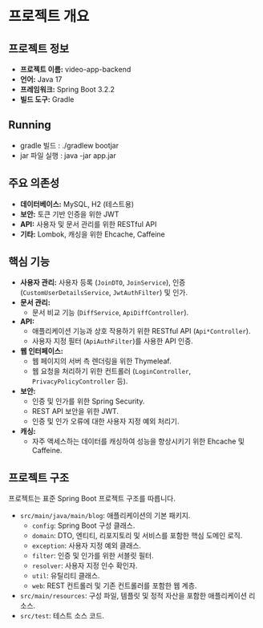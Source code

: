 # 프로젝트 개요

## 프로젝트 정보

*   **프로젝트 이름:** video-app-backend
*   **언어:** Java 17
*   **프레임워크:** Spring Boot 3.2.2
*   **빌드 도구:** Gradle

## Running
* gradle 빌드 : ./gradlew bootjar 
* jar 파일 실행 : java -jar app.jar
  
## 주요 의존성

*   **데이터베이스:** MySQL, H2 (테스트용)
*   **보안:** 토큰 기반 인증을 위한 JWT
*   **API:** 사용자 및 문서 관리를 위한 RESTful API
*   **기타:** Lombok, 캐싱을 위한 Ehcache, Caffeine

## 핵심 기능

*   **사용자 관리:** 사용자 등록 (`JoinDTO`, `JoinService`), 인증 (`CustomUserDetailsService`, `JwtAuthFilter`) 및 인가.
*   **문서 관리:**
    *   문서 비교 기능 (`DiffService`, `ApiDiffController`).
*   **API:**
    *   애플리케이션 기능과 상호 작용하기 위한 RESTful API (`Api*Controller`).
    *   사용자 지정 필터 (`ApiAuthFilter`)를 사용한 API 인증.
*   **웹 인터페이스:**
    *   웹 페이지의 서버 측 렌더링을 위한 Thymeleaf.
    *   웹 요청을 처리하기 위한 컨트롤러 (`LoginController`, `PrivacyPolicyController` 등).
*   **보안:**
    *   인증 및 인가를 위한 Spring Security.
    *   REST API 보안을 위한 JWT.
    *   인증 및 인가 오류에 대한 사용자 지정 예외 처리기.
*   **캐싱:**
    *   자주 액세스하는 데이터를 캐싱하여 성능을 향상시키기 위한 Ehcache 및 Caffeine.

## 프로젝트 구조

프로젝트는 표준 Spring Boot 프로젝트 구조를 따릅니다.

*   `src/main/java/main/blog`: 애플리케이션의 기본 패키지.
    *   `config`: Spring Boot 구성 클래스.
    *   `domain`: DTO, 엔티티, 리포지토리 및 서비스를 포함한 핵심 도메인 로직.
    *   `exception`: 사용자 지정 예외 클래스.
    *   `filter`: 인증 및 인가를 위한 서블릿 필터.
    *   `resolver`: 사용자 지정 인수 확인자.
    *   `util`: 유틸리티 클래스.
    *   `web`: REST 컨트롤러 및 기존 컨트롤러를 포함한 웹 계층.
*   `src/main/resources`: 구성 파일, 템플릿 및 정적 자산을 포함한 애플리케이션 리소스.
*   `src/test`: 테스트 소스 코드.
